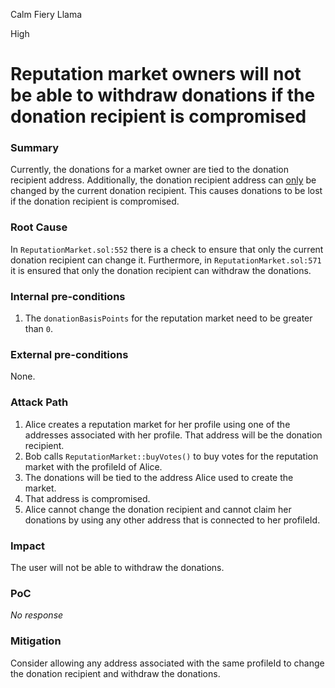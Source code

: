 Calm Fiery Llama

High

# Reputation market owners will not be able to withdraw donations if the donation recipient is compromised

### Summary

Currently, the donations for a market owner are tied to the donation recipient address. Additionally, the donation recipient address can [only](https://github.com/sherlock-audit/2024-11-ethos-network-ii/blob/57c02df7c56f0b18c681a89ebccc28c86c72d8d8/ethos/packages/contracts/contracts/ReputationMarket.sol#L552) be changed by the current donation recipient. This causes donations to be lost if the donation recipient is compromised.

### Root Cause

In `ReputationMarket.sol:552` there is a check to ensure that only the current donation recipient can change it. Furthermore, in `ReputationMarket.sol:571` it is ensured that only the donation recipient can withdraw the donations.

### Internal pre-conditions

1. The `donationBasisPoints` for the reputation market need to be greater than `0`.

### External pre-conditions

None.

### Attack Path

1. Alice creates a reputation market for her profile using one of the addresses associated with her profile. That address will be the donation recipient.
2. Bob calls `ReputationMarket::buyVotes()` to buy votes for the reputation market with the profileId of Alice.
3. The donations will be tied to the address Alice used to create the market.
4. That address is compromised.
5. Alice cannot change the donation recipient and cannot claim her donations by using any other address that is connected to her profileId.

### Impact

The user will not be able to withdraw the donations.

### PoC

_No response_

### Mitigation

Consider allowing any address associated with the same profileId to change the donation recipient and withdraw the donations.